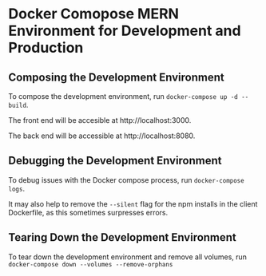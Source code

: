# Docker Comopose MERN Environment for Development and Production

## Composing the Development Environment

To compose the development environment, run `docker-compose up -d --build`.

The front end will be accesible at http://localhost:3000.

The back end will be accessible at http://localhost:8080.

## Debugging the Development Environment

To debug issues with the Docker compose process, run `docker-compose logs`.

It may also help to remove the `--silent` flag for the npm installs in the client Dockerfile, as this sometimes surpresses errors.

## Tearing Down the Development Environment

To tear down the development environment and remove all volumes, run `docker-compose down --volumes --remove-orphans`

